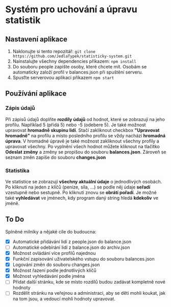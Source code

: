 # Systém pro uchování a úpravu statistik
## Nastavení aplikace
1. Naklonujte si tento repozitář:
`git clone https://github.com/JedlaTypek/statisticky-system.git`
2. Nainstalujte všechny dependencies příkazem:
`npm install`
3. Do souboru people zapište osoby, které chcete mít. Osobám se automaticky založí profil v balances.json při spuštění serveru.
4. Spusťte serverovou aplikaci příkazem
`npm start`

## Používání aplikace
### Zápis údajů
Při zápisů údajů doplňte **rozdíly údajů** od hodnot, které se zobrazují na jeho profilu. Například 5 (přidá 5) nebo -5 (odebere 5). Je také možnost upravovat **hromadně skupinu lidí**. Stačí zakliknout checkbox **"Upravovat hromadně"** na profilu a místo posledního profilu se vždy nachází **hromadná úprava**. V hromadné úpravě je také možnost zakliknout všechny profily a upravovat všechny. Po vyplnění všech hodnot můžete kliknout na tlačítko **Odeslat změny** a změny se propíšou do souboru **balances.json**. Zároveň se seznam změn zapíše do souboru **changes.json**
### Statistika
Ve statistice se zobrazují **všechny aktuální údaje** o jednodlivých osobách. Po kliknutí na jeden z klíčů (peníze, síla, ...) se podle něj údaje **seřadí** vzestupně nebo sestupně. Po kliknutí znovu se **obrátí pořadí**. Je možné také **vyhledávat** ve jménech, kdy program daný string hledá **kdekoliv** ve jméně.

## To Do
Splněné milníky a nějaké cíle do budoucna:
- [x] Automatické přidávání lidí z people.json do balance.json
- [ ] Automatické odebírání lidí z balance.json do archiv.json
- [x] Možnost ovládání více profilů najednou
- [x] Funkční zapisování uživatelského vstupu do souboru balances.json
- [x] Logování změn do souboru changes.json
- [x] Možnost řazení podle jednotlivých klíčů
- [x] Možnost vyhledávání podle jména
- [ ] Přidat další stránku, kde se místo rozdílů budou zadávat kompletně nové hodnoty
- [ ] Rozdělit stránku na veřejnou a administraci, aby se děti mohli koukat, jak na tom jsou, a vedoucí mohli hodnoty upravovat.